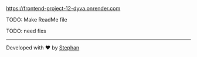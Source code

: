 https://frontend-project-12-dyva.onrender.com

TODO: Make ReadMe file

TODO: need fixs

---

Developed with ❤️ by [Stephan](https://github.com/Stephan-js)
